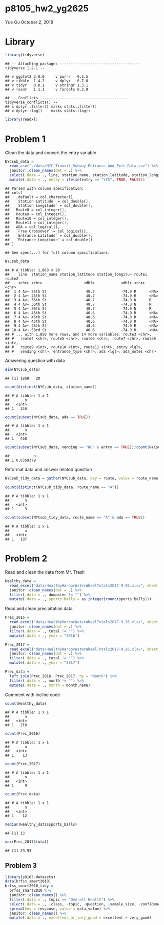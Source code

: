 p8105\_hw2\_yg2625
================
Yue Gu
October 2, 2018

Library
=======

``` r
library(tidyverse)
```

    ## -- Attaching packages ------------------------------------- tidyverse 1.2.1 --

    ## v ggplot2 3.0.0     v purrr   0.2.5
    ## v tibble  1.4.2     v dplyr   0.7.6
    ## v tidyr   0.8.1     v stringr 1.3.1
    ## v readr   1.1.1     v forcats 0.3.0

    ## -- Conflicts ---------------------------------------- tidyverse_conflicts() --
    ## x dplyr::filter() masks stats::filter()
    ## x dplyr::lag()    masks stats::lag()

``` r
library(readxl)
```

Problem 1
=========

Clean the data and convert the entry variable

``` r
NYCsub_data = 
  read_csv("./data/NYC_Transit_Subway_Entrance_And_Exit_Data.csv") %>% 
  janitor::clean_names(dat = .) %>% 
  select(.data = ., line, station_name, station_latitude, station_longitude, route1:route11, entry, vending, entrance_type, ada, ada_notes) %>% 
  mutate(.data = ., entry = ifelse(entry == "YES", TRUE, FALSE))
```

    ## Parsed with column specification:
    ## cols(
    ##   .default = col_character(),
    ##   `Station Latitude` = col_double(),
    ##   `Station Longitude` = col_double(),
    ##   Route8 = col_integer(),
    ##   Route9 = col_integer(),
    ##   Route10 = col_integer(),
    ##   Route11 = col_integer(),
    ##   ADA = col_logical(),
    ##   `Free Crossover` = col_logical(),
    ##   `Entrance Latitude` = col_double(),
    ##   `Entrance Longitude` = col_double()
    ## )

    ## See spec(...) for full column specifications.

``` r
NYCsub_data 
```

    ## # A tibble: 1,868 x 20
    ##    line  station_name station_latitude station_longitu~ route1 route2
    ##    <chr> <chr>                   <dbl>            <dbl> <chr>  <chr> 
    ##  1 4 Av~ 25th St                  40.7            -74.0 R      <NA>  
    ##  2 4 Av~ 25th St                  40.7            -74.0 R      <NA>  
    ##  3 4 Av~ 36th St                  40.7            -74.0 N      R     
    ##  4 4 Av~ 36th St                  40.7            -74.0 N      R     
    ##  5 4 Av~ 36th St                  40.7            -74.0 N      R     
    ##  6 4 Av~ 45th St                  40.6            -74.0 R      <NA>  
    ##  7 4 Av~ 45th St                  40.6            -74.0 R      <NA>  
    ##  8 4 Av~ 45th St                  40.6            -74.0 R      <NA>  
    ##  9 4 Av~ 45th St                  40.6            -74.0 R      <NA>  
    ## 10 4 Av~ 53rd St                  40.6            -74.0 R      <NA>  
    ## # ... with 1,858 more rows, and 14 more variables: route3 <chr>,
    ## #   route4 <chr>, route5 <chr>, route6 <chr>, route7 <chr>, route8 <int>,
    ## #   route9 <int>, route10 <int>, route11 <int>, entry <lgl>,
    ## #   vending <chr>, entrance_type <chr>, ada <lgl>, ada_notes <chr>

Answering question with data

``` r
dim(NYCsub_data)
```

    ## [1] 1868   20

``` r
count(distinct(NYCsub_data, station_name))
```

    ## # A tibble: 1 x 1
    ##       n
    ##   <int>
    ## 1   356

``` r
count(subset(NYCsub_data, ada == TRUE))
```

    ## # A tibble: 1 x 1
    ##       n
    ##   <int>
    ## 1   468

``` r
count(subset(NYCsub_data, vending == "NO" & entry == TRUE))/count(NYCsub_data)
```

    ##           n
    ## 1 0.0369379

Reformat data and answer related question

``` r
NYCsub_tidy_data = gather(NYCsub_data, key = route, value = route_name, route1:route11)

count(distinct(NYCsub_tidy_data, route_name == "A"))
```

    ## # A tibble: 1 x 1
    ##       n
    ##   <int>
    ## 1     3

``` r
count(subset(NYCsub_tidy_data, route_name == "A" & ada == TRUE))
```

    ## # A tibble: 1 x 1
    ##       n
    ##   <int>
    ## 1   107

Problem 2
=========

Read and clean the data from Mr. Trash

``` r
Healthy_data = 
  read_excel("data/HealthyHarborWaterWheelTotals2017-9-26.xlsx", sheet = "Mr. Trash Wheel", range = cell_cols("A:N")) %>%
  janitor::clean_names(dat = .) %>% 
  filter(.data = ., dumpster != "") %>% 
  mutate(.data = ., sports_balls = as.integer(round(sports_balls)))
```

Read and clean precipitation data

``` r
Prec_2016 =
  read_excel("data/HealthyHarborWaterWheelTotals2017-9-26.xlsx", sheet = "2016 Precipitation", range = cell_rows(2:15)) %>% 
  janitor::clean_names(dat = .) %>% 
  filter(.data = ., total != "") %>% 
  mutate(.data = ., year = "2016")

Prec_2017 =
  read_excel("data/HealthyHarborWaterWheelTotals2017-9-26.xlsx", sheet = "2017 Precipitation", range = cell_rows(2:15)) %>% 
  janitor::clean_names(dat = .) %>% 
  filter(.data = ., total != "") %>% 
  mutate(.data = ., year = "2017")

Prec_data = 
  left_join(Prec_2016, Prec_2017, by = "month") %>%
  filter(.data = ., month != "") %>% 
  mutate(.data = ., month = month.name)
```

Comment with incline code

``` r
count(Healthy_data)
```

    ## # A tibble: 1 x 1
    ##       n
    ##   <int>
    ## 1   216

``` r
count(Prec_2016)
```

    ## # A tibble: 1 x 1
    ##       n
    ##   <int>
    ## 1    13

``` r
count(Prec_2017)
```

    ## # A tibble: 1 x 1
    ##       n
    ##   <int>
    ## 1     9

``` r
count(Prec_data)
```

    ## # A tibble: 1 x 1
    ##       n
    ##   <int>
    ## 1    12

``` r
median(Healthy_data$sports_balls)
```

    ## [1] 13

``` r
max(Prec_2017$total)
```

    ## [1] 29.93

Problem 3
---------

``` r
library(p8105.datasets)
data(brfss_smart2010)
brfss_smart2010_tidy = 
  brfss_smart2010 %>% 
  janitor::clean_names() %>% 
  filter(.data = ., topic == "Overall Health") %>% 
  select(.data = ., -class, -topic, -question, -sample_size, -confidence_limit_low: -geo_location) %>% 
  spread(key = response, value = data_value) %>% 
  janitor::clean_names() %>% 
  mutate(.data = ., excellent_or_very_good = excellent + very_good)
```
